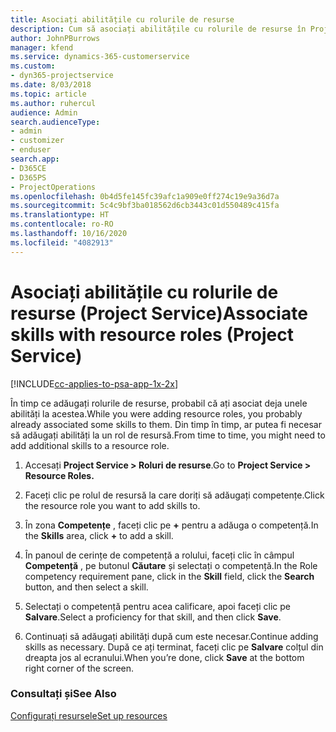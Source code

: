 ```yaml
---
title: Asociați abilitățile cu rolurile de resurse
description: Cum să asociați abilitățile cu rolurile de resurse în Project Service
author: JohnPBurrows
manager: kfend
ms.service: dynamics-365-customerservice
ms.custom:
- dyn365-projectservice
ms.date: 8/03/2018
ms.topic: article
ms.author: ruhercul
audience: Admin
search.audienceType:
- admin
- customizer
- enduser
search.app:
- D365CE
- D365PS
- ProjectOperations
ms.openlocfilehash: 0b4d5fe145fc39afc1a909e0ff274c19e9a36d7a
ms.sourcegitcommit: 5c4c9bf3ba018562d6cb3443c01d550489c415fa
ms.translationtype: HT
ms.contentlocale: ro-RO
ms.lasthandoff: 10/16/2020
ms.locfileid: "4082913"
---
```

# <a name="associate-skills-with-resource-roles-project-service"></a><span data-ttu-id="8c4e7-103">Asociați abilitățile cu rolurile de resurse (Project Service)</span><span class="sxs-lookup"><span data-stu-id="8c4e7-103">Associate skills with resource roles (Project Service)</span></span>

[!INCLUDE[cc-applies-to-psa-app-1x-2x](../includes/cc-applies-to-psa-app-1x-2x.md)]

<span data-ttu-id="8c4e7-104">În timp ce adăugați rolurile de resurse, probabil că ați asociat deja unele abilități la acestea.</span><span class="sxs-lookup"><span data-stu-id="8c4e7-104">While you were adding resource roles, you probably already associated some skills to them.</span></span> <span data-ttu-id="8c4e7-105">Din timp în timp, ar putea fi necesar să adăugați abilități la un rol de resursă.</span><span class="sxs-lookup"><span data-stu-id="8c4e7-105">From time to time, you might need to add additional skills to a resource role.</span></span>  
  
1.  <span data-ttu-id="8c4e7-106">Accesați **Project Service > Roluri de resurse**.</span><span class="sxs-lookup"><span data-stu-id="8c4e7-106">Go to **Project Service > Resource Roles.**</span></span>  
  
2.  <span data-ttu-id="8c4e7-107">Faceți clic pe rolul de resursă la care doriți să adăugați competențe.</span><span class="sxs-lookup"><span data-stu-id="8c4e7-107">Click the resource role you want to add skills to.</span></span>  
  
3.  <span data-ttu-id="8c4e7-108">În zona **Competențe** , faceți clic pe **+** pentru a adăuga o competență.</span><span class="sxs-lookup"><span data-stu-id="8c4e7-108">In the **Skills** area, click **+** to add a skill.</span></span>  
  
4.  <span data-ttu-id="8c4e7-109">În panoul de cerințe de competență a rolului, faceți clic în câmpul **Competență** , pe butonul **Căutare** și selectați o competență.</span><span class="sxs-lookup"><span data-stu-id="8c4e7-109">In the Role competency requirement pane, click in the **Skill** field, click the **Search** button,  and then select a skill.</span></span>  
  
5.  <span data-ttu-id="8c4e7-110">Selectați o competență pentru acea calificare, apoi faceți clic pe **Salvare**.</span><span class="sxs-lookup"><span data-stu-id="8c4e7-110">Select a proficiency for that skill, and then click **Save**.</span></span>  
  
6.  <span data-ttu-id="8c4e7-111">Continuați să adăugați abilități după cum este necesar.</span><span class="sxs-lookup"><span data-stu-id="8c4e7-111">Continue adding skills as necessary.</span></span> <span data-ttu-id="8c4e7-112">După ce ați terminat, faceți clic pe **Salvare** colțul din dreapta jos al ecranului.</span><span class="sxs-lookup"><span data-stu-id="8c4e7-112">When you’re done, click **Save** at the bottom right corner of the screen.</span></span>  
  
### <a name="see-also"></a><span data-ttu-id="8c4e7-113">Consultați și</span><span class="sxs-lookup"><span data-stu-id="8c4e7-113">See Also</span></span>  
 [<span data-ttu-id="8c4e7-114">Configurați resursele</span><span class="sxs-lookup"><span data-stu-id="8c4e7-114">Set up resources</span></span>](../psa/set-up-resources.md)
